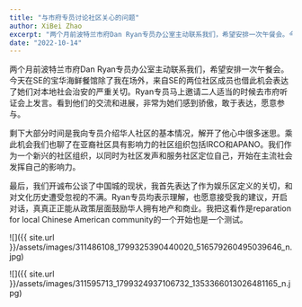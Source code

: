 ```yaml
---
title: "与市府专员讨论社区关心的问题"
author: XiBei Zhao
excerpt: "两个月前波特兰市府Dan Ryan专员办公室主动联系我们，希望安排一次午餐会。今天在SE的宝华海鲜餐馆除了我在场外，来自SE的两位社区成员也借此机会表达了她们对本地社会治安的严重关切。剩下大部分时间是我向专员介绍华人社区的基本情况，解开了他心中很多迷思。我们开诚布公谈了中国城的现状，我首先表达了作为娱乐区定义的关切，和对文化历史遭受忽视的不满。Ryan专员均表示理解，也愿意接受我的建议，开启对话，真真正正能从政策层面鼓励华人拥有地产和商业。"
date: "2022-10-14"
---
```


两个月前波特兰市府Dan Ryan专员办公室主动联系我们，希望安排一次午餐会。今天在SE的宝华海鲜餐馆除了我在场外，来自SE的两位社区成员也借此机会表达了她们对本地社会治安的严重关切。Ryan专员马上邀请二人适当的时候去市府听证会上发言。看到他们的交流和进展，非常为她们感到骄傲，敢于表达，愿意参与。

剩下大部分时间是我向专员介绍华人社区的基本情况，解开了他心中很多迷思。乘此机会我们也聊了在亚裔社区具有影响力的社区组织包括IRCO和APANO。我们作为一个新兴的社区组织，以同时为社区发声和服务社区定位自己，开始在主流社会发挥自己的影响力。

最后，我们开诚布公谈了中国城的现状，我首先表达了作为娱乐区定义的关切，和对文化历史遭受忽视的不满。Ryan专员均表示理解，也愿意接受我的建议，开启对话，真真正正能从政策层面鼓励华人拥有地产和商业。我把这看作是reparation for local Chinese American community的一个开始也是一个测试。

![]({{ site.url }}/assets/images/311486108_1799325390440020_516579260495039646_n.jpg)

![]({{ site.url }}/assets/images/311595713_1799324937106732_1353366013026481165_n.jpg)
